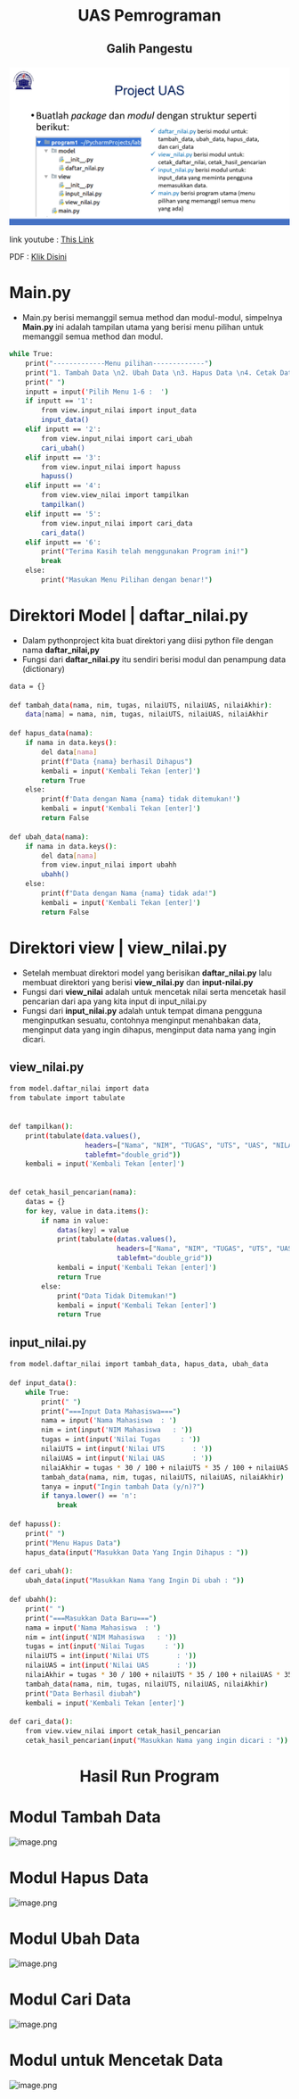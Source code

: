 # <p align="center"> UAS Pemrograman
   ## <p align="center"> Galih Pangestu

![image.png](SS/judul.jpg)
<br>

link youtube : [This Link]()

  PDF : [Klik Disini](SS/Tutorial.pdf)


# Main.py
- Main.py berisi memanggil semua method dan modul-modul, simpelnya **Main.py** ini adalah tampilan utama yang berisi menu pilihan untuk memanggil semua method dan modul.
```bash
while True:
    print("-------------Menu pilihan-------------")
    print("1. Tambah Data \n2. Ubah Data \n3. Hapus Data \n4. Cetak Data \n5. Cari Data \n6. Keluar")
    print(" ")
    inputt = input('Pilih Menu 1-6 :  ')
    if inputt == '1':
        from view.input_nilai import input_data
        input_data()
    elif inputt == '2':
        from view.input_nilai import cari_ubah
        cari_ubah()
    elif inputt == '3':
        from view.input_nilai import hapuss
        hapuss()
    elif inputt == '4':
        from view.view_nilai import tampilkan
        tampilkan()
    elif inputt == '5':
        from view.input_nilai import cari_data
        cari_data()
    elif inputt == '6':
        print("Terima Kasih telah menggunakan Program ini!")
        break
    else:
        print("Masukan Menu Pilihan dengan benar!")
```

# Direktori Model | daftar_nilai.py
- Dalam pythonproject kita buat direktori yang diisi python file dengan nama **daftar_nilai,py**
- Fungsi dari **daftar_nilai.py** itu sendiri berisi modul dan penampung data (dictionary)
```bash
data = {}

def tambah_data(nama, nim, tugas, nilaiUTS, nilaiUAS, nilaiAkhir):
    data[nama] = nama, nim, tugas, nilaiUTS, nilaiUAS, nilaiAkhir

def hapus_data(nama):
    if nama in data.keys():
        del data[nama]
        print(f"Data {nama} berhasil Dihapus")
        kembali = input('Kembali Tekan [enter]')
        return True
    else:
        print(f'Data dengan Nama {nama} tidak ditemukan!')
        kembali = input('Kembali Tekan [enter]')
        return False

def ubah_data(nama):
    if nama in data.keys():
        del data[nama]
        from view.input_nilai import ubahh
        ubahh()
    else:
        print(f"Data dengan Nama {nama} tidak ada!")
        kembali = input('Kembali Tekan [enter]')
        return False

```

# Direktori view | view_nilai.py
- Setelah membuat direktori model yang berisikan **daftar_nilai.py** lalu membuat direktori yang berisi **view_nilai.py** dan **input-nilai.py**
- Fungsi dari **view_nilai** adalah untuk mencetak nilai serta mencetak hasil pencarian dari apa yang kita input di input_nilai.py
- Fungsi dari **input_nilai.py** adalah untuk tempat dimana pengguna menginputkan sesuatu, contohnya menginput menahbakan data, menginput data yang ingin dihapus, menginput data nama yang ingin dicari.

## view_nilai.py
```bash
from model.daftar_nilai import data
from tabulate import tabulate


def tampilkan():
    print(tabulate(data.values(),
                   headers=["Nama", "NIM", "TUGAS", "UTS", "UAS", "NILAI AKHIR"],
                   tablefmt="double_grid"))
    kembali = input('Kembali Tekan [enter]')


def cetak_hasil_pencarian(nama):
    datas = {}
    for key, value in data.items():
        if nama in value:
            datas[key] = value
            print(tabulate(datas.values(),
                           headers=["Nama", "NIM", "TUGAS", "UTS", "UAS", "NILAI AKHIR"],
                           tablefmt="double_grid"))
            kembali = input('Kembali Tekan [enter]')
            return True
        else:
            print("Data Tidak Ditemukan!")
            kembali = input('Kembali Tekan [enter]')
            return True
```
## input_nilai.py
```bash
from model.daftar_nilai import tambah_data, hapus_data, ubah_data

def input_data():
    while True:
        print(" ")
        print("===Input Data Mahasiswa===")
        nama = input('Nama Mahasiswa  : ')
        nim = int(input('NIM Mahasiswa   : '))
        tugas = int(input('Nilai Tugas     : '))
        nilaiUTS = int(input('Nilai UTS       : '))
        nilaiUAS = int(input('Nilai UAS       : '))
        nilaiAkhir = tugas * 30 / 100 + nilaiUTS * 35 / 100 + nilaiUAS * 35 / 100
        tambah_data(nama, nim, tugas, nilaiUTS, nilaiUAS, nilaiAkhir)
        tanya = input("Ingin tambah Data (y/n)?")
        if tanya.lower() == 'n':
            break

def hapuss():
    print(" ")
    print("Menu Hapus Data")
    hapus_data(input("Masukkan Data Yang Ingin Dihapus : "))

def cari_ubah():
    ubah_data(input("Masukkan Nama Yang Ingin Di ubah : "))

def ubahh():
    print(" ")
    print("===Masukkan Data Baru===")
    nama = input('Nama Mahasiswa  : ')
    nim = int(input('NIM Mahasiswa   : '))
    tugas = int(input('Nilai Tugas     : '))
    nilaiUTS = int(input('Nilai UTS       : '))
    nilaiUAS = int(input('Nilai UAS       : '))
    nilaiAkhir = tugas * 30 / 100 + nilaiUTS * 35 / 100 + nilaiUAS * 35 / 100
    tambah_data(nama, nim, tugas, nilaiUTS, nilaiUAS, nilaiAkhir)
    print("Data Berhasil diubah")
    kembali = input('Kembali Tekan [enter]')

def cari_data():
    from view.view_nilai import cetak_hasil_pencarian
    cetak_hasil_pencarian(input("Masukkan Nama yang ingin dicari : "))
```

# <p align="center"> Hasil Run Program
# Modul Tambah Data
![image.png](SS/tambah.png)
# Modul Hapus Data
![image.png](SS/hapus.png)
# Modul Ubah Data
![image.png](SS/ubah.png)
# Modul Cari Data
![image.png](SS/cari.png)
# Modul untuk Mencetak Data
![image.png](SS/cetak.png)